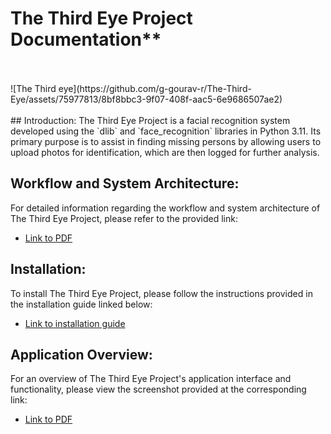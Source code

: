 # The Third Eye Project Documentation**
<br>
<br>
![The Third eye](https://github.com/g-gourav-r/The-Third-Eye/assets/75977813/8bf8bbc3-9f07-408f-aac5-6e9686507ae2)
<br>
<br>
## Introduction:
The Third Eye Project is a facial recognition system developed using the `dlib` and `face_recognition` libraries in Python 3.11. Its primary purpose is to assist in finding missing persons by allowing users to upload photos for identification, which are then logged for further analysis.

## Workflow and System Architecture:
For detailed information regarding the workflow and system architecture of The Third Eye Project, please refer to the provided link:
- [Link to PDF](Read%20Me%20Docs/Application%20Overview.pdf)

## Installation:
To install The Third Eye Project, please follow the instructions provided in the installation guide linked below:
- [Link to installation guide](Read%20Me%20Docs/installation.md)

## Application Overview:
For an overview of The Third Eye Project's application interface and functionality, please view the screenshot provided at the corresponding link:
- [Link to PDF](Read%20Me%20Docs/Application.pdf)
